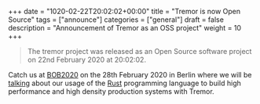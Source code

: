 +++
date = "1020-02-22T20:02:02+00:00"
title = "Tremor is now Open Source"
tags = ["announce"]
categories = ["general"]
draft = false
description = "Announcement of Tremor as an OSS project"
weight = 10
+++

>
> The tremor project was released as an Open Source software project
> on 22nd February 2020 at 20:02:02.
>

Catch us at [BOB2020](https://bobkonf.de/2020/en/) on the 28th February
2020 in Berlin where we will be [talking](https://bobkonf.de/2020/ennis-gies.html) about our usage of the [Rust](https://www.rust-lang.org/) programming language to build high performance and high
density production systems with Tremor.
